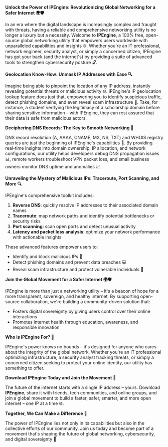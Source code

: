 **Unlock the Power of IPEngine: Revolutionizing Global Networking for a Safer Internet 🌍🛡️**

In an era where the digital landscape is increasingly complex and fraught with threats, having a reliable and comprehensive networking utility is no longer a luxury but a necessity. Welcome to **IPEngine**, a 100% free, open-source global networking utility that empowers users worldwide with unparalleled capabilities and insights 🌐. Whether you're an IT professional, network engineer, security analyst, or simply a concerned citizen, IPEngine has got your back (and the internet's) by providing a suite of advanced tools to strengthen cybersecurity posture 🔓.

**Geolocation Know-How: Unmask IP Addresses with Ease 🔍**

Imagine being able to pinpoint the location of any IP address, instantly revealing potential threats or malicious activity 🌐. IPEngine's IP geolocation lookup feature does just that, empowering you to identify suspicious traffic, detect phishing domains, and even reveal scam infrastructure 🚨. Take, for instance, a student verifying the legitimacy of a scholarship domain before sharing sensitive information – with IPEngine, they can rest assured that their data is safe from malicious actors.

**Deciphering DNS Records: The Key to Smooth Networking 📡**

DNS record resolution (A, AAAA, CNAME, MX, NS, TXT) and WHOIS registry queries are just the beginning of IPEngine's capabilities 🤯. By providing real-time insights into domain ownership, IP allocation, and network configurations, our utility helps developers debug DNS propagation issues 📊, remote workers troubleshoot VPN packet loss, and small business owners monitor DNS uptime and anomalies 📈.

**Unraveling the Mystery of Malicious IPs: Traceroute, Port Scanning, and More 🔍**

IPEngine's comprehensive toolkit includes:

1.  **Reverse DNS**: quickly resolve IP addresses to their associated domain names
2.  **Traceroute**: map network paths and identify potential bottlenecks or security risks
3.  **Port scanning**: scan open ports and detect unusual activity
4.  **Latency and packet loss analysis**: optimize your network performance with actionable insights

These advanced features empower users to:

*   Identify and block malicious IPs 🚨
*   Detect phishing domains and prevent data breaches 💻
*   Reveal scam infrastructure and protect vulnerable individuals 👥

**Join the Global Movement for a Safer Internet 🌍🛡️**

IPEngine is more than just a networking utility – it's a beacon of hope for a more transparent, sovereign, and healthy internet. By supporting open-source collaboration, we're building a community-driven solution that:

*   Fosters digital sovereignty by giving users control over their online interactions
*   Promotes internet health through education, awareness, and responsible innovation

**Who is IPEngine For? 🤔**

IPEngine's power knows no bounds – it's designed for anyone who cares about the integrity of the global network. Whether you're an IT professional optimizing infrastructure, a security analyst tracking threats, or simply a concerned citizen seeking to protect your online identity, our utility has something to offer.

**Download IPEngine Today and Join the Movement 🚀**

The future of the internet starts with a single IP address – yours. Download **IPEngine**, share it with friends, tech communities, and online groups, and join a global movement to build a faster, safer, smarter, and more open internet – one IP at a time 🌐.

**Together, We Can Make a Difference 🔗**

The power of IPEngine lies not only in its capabilities but also in the collective efforts of our community. Join us today and become part of a movement that's shaping the future of global networking, cybersecurity, and digital sovereignty 🚀